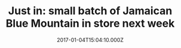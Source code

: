 ---
templateKey: blog-post
title: 'Just in: small batch of Jamaican Blue Mountain in store next week'
date: 2017-01-04T15:04:10.000Z
description: >-
  We’re proud to announce that we’ll be offering a small batch of Jamaica Blue
  Mountain coffee beans in our store next week.
company: Trader Joe's
location: 'Wilmington, IL.'
featuredpost: true
featuredimage: /img/jumbotron.jpg
tags:
  - jamaica
  - green beans
  - flavor
  - tasting
steps:
  blurbs:
    - name: Introduction
      description: >-
        
        ## We’re proud to
        
        Whisk is an **app** that helps busy home cooks plan and cook multiple dishes efficiently for their friends and family. It keeps track of your available ingredients, provide relevant _recipe_ suggestions, and simplifies the cooking process by merging all the instructions into a single list of [google](www.google.com) steps.

        In this project, I worked closely with 3 students and took the lead to design our deliverables and the visuals of the application. Later on, I took the initiative to redesign the whole app. See the final work.
    - name: 
      description: >-
        ![a green mug with coffee](/img/products-grid2.jpg "Green Coffee")
    - name: Research
      description: >-

        We began the project by conducting semi-structured interviews with adults home cooks that don’t cook as an occupation to understand their cooking habits, meal choices, struggles, and so on. We also conducted a competitive analysis with products related to our user group such as Blue Apron, FridgeCam, BuzzFeed Tasty, and others to understand the scope of existing solutions within this problem space.

        ## Pain Points

        From our research, we mainly realized that our interviewees

        * Can’t keep track of their available ingredients and hence don’t know what to cook from time to time.

        * Get stressed when cooking under time constraints since they can’t decide on recipes that fit the time limit.

        * Find it difficult to cook several dishes at the same time.


        ## Synthesis

        With our research learnings, we created 2 personas that embodied the archetypes of our user group. We then mapped out the user journey of our persona Ray, including his thoughts and feelings during his typical weekday. From this, we were able to temporally visualize Ray's areas of frustrations and create a focal point on the problem space.
---